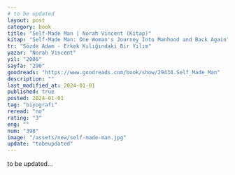 ```yaml
---
# to be updated
layout: post
category: book
title: "Self-Made Man | Norah Vincent (Kitap)"
kitap: "Self-Made Man: One Woman's Journey Into Manhood and Back Again"
tr: "Sözde Adam - Erkek Kılığındaki Bir Yılım"
yazar: "Norah Vincent"
yil: "2006"
sayfa: "290"
goodreads: "https://www.goodreads.com/book/show/29434.Self_Made_Man"
description: ""
last_modified_at: 2024-01-01
published: true
posted: 2024-01-01
tag: "biyografi"
reread: "no"
rating: "3"
eng: ""
num: "398"
image: "/assets/new/self-made-man.jpg"
update: "tobeupdated"
---
```


to be updated...
